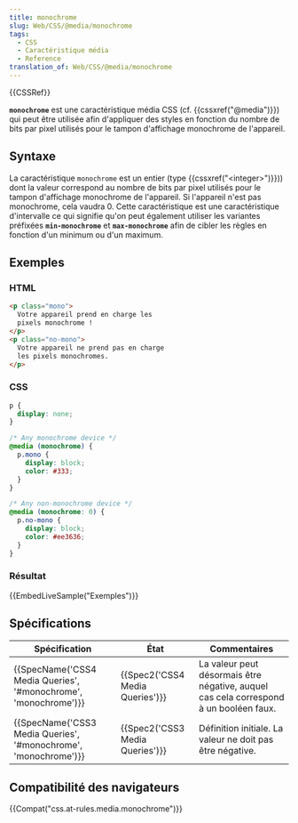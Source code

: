 ```yaml
---
title: monochrome
slug: Web/CSS/@media/monochrome
tags:
  - CSS
  - Caractéristique média
  - Reference
translation_of: Web/CSS/@media/monochrome
---
```

{{CSSRef}}

**`monochrome`** est une caractéristique média CSS (cf. {{cssxref("@media")}}) qui peut être utilisée afin d'appliquer des styles en fonction du nombre de bits par pixel utilisés pour le tampon d'affichage monochrome de l'appareil.

## Syntaxe

La caractéristique `monochrome` est un entier (type {{cssxref("&lt;integer&gt;")}})) dont la valeur correspond au nombre de bits par pixel utilisés pour le tampon d'affichage monochrome de l'appareil. Si l'appareil n'est pas monochrome, cela vaudra 0. Cette caractéristique est une caractéristique d'intervalle ce qui signifie qu'on peut également utiliser les variantes préfixées **`min-monochrome`** et **`max-monochrome`** afin de cibler les règles en fonction d'un minimum ou d'un maximum.

## Exemples

### HTML

```html
<p class="mono">
  Votre appareil prend en charge les
  pixels monochrome !
</p>
<p class="no-mono">
  Votre appareil ne prend pas en charge
  les pixels monochromes.
</p>
```

### CSS

```css
p {
  display: none;
}

/* Any monochrome device */
@media (monochrome) {
  p.mono {
    display: block;
    color: #333;
  }
}

/* Any non-monochrome device */
@media (monochrome: 0) {
  p.no-mono {
    display: block;
    color: #ee3636;
  }
}
```

### Résultat

{{EmbedLiveSample("Exemples")}}

## Spécifications

| Spécification                                                                        | État                                     | Commentaires                                                                          |
| ------------------------------------------------------------------------------------ | ---------------------------------------- | ------------------------------------------------------------------------------------- |
| {{SpecName('CSS4 Media Queries', '#monochrome', 'monochrome')}} | {{Spec2('CSS4 Media Queries')}} | La valeur peut désormais être négative, auquel cas cela correspond à un booléen faux. |
| {{SpecName('CSS3 Media Queries', '#monochrome', 'monochrome')}} | {{Spec2('CSS3 Media Queries')}} | Définition initiale. La valeur ne doit pas être négative.                             |

## Compatibilité des navigateurs

{{Compat("css.at-rules.media.monochrome")}}

